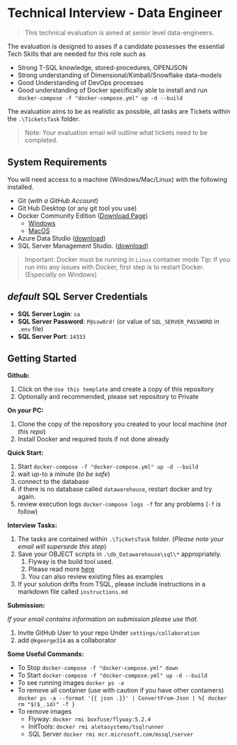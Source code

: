 # Technical Interview - Data Engineer

> This technical evaluation is aimed at senior level data-engineers.

The evaluation is designed to asses if a candidate possesses the essential Tech Skills that are needed for this role such as

* Strong T-SQL knowledge, stored-procedures, OPENJSON
* Strong understanding of Dimensional/Kimball/Snowflake data-models
* Good Understanding of DevOps processes
* Good understanding of Docker specifically able to install and run `docker-compose -f "docker-compose.yml" up -d --build`

The evaluation aims to be as realistic as possible, all tasks are Tickets within the `.\TicketsTask` folder.

> Note: Your evaluation email will outline what tickets need to be completed.

## System Requirements

You will need access to a machine (Windows/Mac/Linux) with the following installed.

* Git (_with a GitHub Account_)
* Git Hub Desktop (or any git tool you use)
* Docker Community Edition ([Download Page](https://hub.docker.com/search/?type=edition&offering=community))
  * [Windows](https://hub.docker.com/editions/community/docker-ce-desktop-windows)
  * [MacOS](https://hub.docker.com/editions/community/docker-ce-desktop-mac)
* Azure Data Studio ([download](https://docs.microsoft.com/en-us/sql/azure-data-studio/download?view=sql-server-2017))
* SQL Server Management Studio. ([download](https://docs.microsoft.com/en-us/sql/ssms/download-sql-server-management-studio-ssms?view=sql-server-2017))

> Important: Docker must be running in `Linux` container mode
> Tip: If you run into any issues with Docker, first step is to restart Docker. (Especially on Windows) 

## _default_ SQL Server Credentials

* **SQL Server Login**: `sa`
* **SQL Server Password**: `P@ssw0rd!` (or value of `SQL_SERVER_PASSWORD` in `.env` file)
* **SQL Server Port**: `14333`

## Getting Started

**Github:**

1. Click on the `Use this template` and create a copy of this repository
1. Optionally and recommended, please set repository to Private

**On your PC:**

1. Clone the copy of the repository you created to your local machine (_not this repo_)
1. Install Docker and required tools if not done already

**Quick Start:**

1. Start `docker-compose -f "docker-compose.yml" up -d --build`
1. wait up-to a minute (_to be safe_)
1. connect to the database
1. if there is no database called `datawarehouse`, restart docker and try again.
1. review execution logs `docker-compose logs -f` for any problems (`-f` is follow)

**Interview Tasks:**

1. The tasks are contained within `.\TicketsTask` folder. (_Please note your email will supersede this step_)
1. Save your OBJECT scripts in `.\db_Datawarehouse\sql\*` appropriately.
    1. Flyway is the build tool used.
    1. Please read more [here](./db_Datawarehouse/about-flyway.md)
    1. You can also review existing files as examples
1. If your solution drifts from TSQL, please include instructions in a markdown file called `instructions.md`

**Submission:**

_If your email contains information on submission please use that._

1. Invite GitHub User to your repo Under `settings/collaboration`
1. add `@kgeorge314` as a collaborator

**Some Useful Commands:**

* To Stop `docker-compose -f "docker-compose.yml" down`
* To Start `docker-compose -f "docker-compose.yml" up -d --build`
* To see running images `docker ps -a`
* To remove all container (use with caution if you have other containers) `docker ps -a --format '{{ json .}}' | ConvertFrom-Json | %{ docker rm "$($_.id)" -f }`
* To remove images
  * Flyway: `docker rmi boxfuse/flyway:5.2.4`
  * InitTools: `docker rmi aletasystems/tsqlrunner`
  * SQL Server `docker rmi mcr.microsoft.com/mssql/server`
